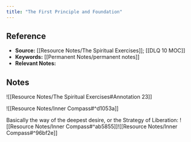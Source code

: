 ```yaml
---
title: "The First Principle and Foundation"
---
```

## Reference
- **Source:** [[Resource Notes/The Spiritual Exercises]]; [[DLQ 10 MOC]]
- **Keywords:** [[Permanent Notes/permanent notes]]
- **Relevant Notes:** 

## Notes

![[Resource Notes/The Spiritual Exercises#Annotation 23]]

![[Resource Notes/Inner Compass#^d1053a]]

Basically the way of the deepest desire, or the Strategy of Liberation:
![[Resource Notes/Inner Compass#^ab5855]]![[Resource Notes/Inner Compass#^96bf2e]]